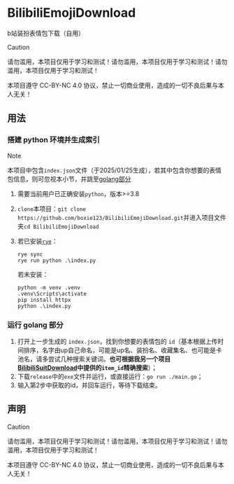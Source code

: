 # BilibiliEmojiDownload

b站装扮表情包下载（自用）

> [!CAUTION]
> 请勿滥用，本项目仅用于学习和测试！请勿滥用，本项目仅用于学习和测试！请勿滥用，本项目仅用于学习和测试！
>
> 本项目遵守 CC-BY-NC 4.0 协议，禁止一切商业使用，造成的一切不良后果与本人无关！

## 用法

### 搭建 python 环境并生成索引

> [!NOTE]
> 本项目中包含`index.json`文件（于2025/01/25生成），若其中包含你想要的表情包信息，则可忽视本小节，并跳至[golang部分](#运行-golang-部分)

1. 需要当前用户已正确安装`python`，版本>=3.8
2. `clone`本项目：`git clone https://github.com/boxie123/BilibiliEmojiDownload.git`并进入项目文件夹`cd BilibiliEmojiDownload`
3. 若已安装[`rye`](https://github.com/astral-sh/rye)：

    ```batch
    rye sync
    rye run python .\index.py
    ```

    若未安装：

    ```batch
    python -m venv .venv
    .venv\Scripts\activate
    pip install httpx
    python .\index.py
    ```

### 运行 golang 部分

1. 打开上一步生成的 `index.json`，找到你想要的表情包的 `id`（基本根据上传时间排序，名字由up自己命名，可能是up名、装扮名、收藏集名、也可能是卡池名，请多尝试几种搜索关键词。**也可根据我另一个项目[BilibiliSuitDownload](https://github.com/boxie123/BilibiliSuitDownload)中提供的`item_id`精确搜索**）；
2. 下载`release`中的`exe`文件并运行，或直接运行：`go run ./main.go`；
3. 输入第2步中获取的id，并回车运行，等待下载结束。

## 声明

> [!CAUTION]
> 请勿滥用，本项目仅用于学习和测试！请勿滥用，本项目仅用于学习和测试！请勿滥用，本项目仅用于学习和测试！
>
> 本项目遵守 CC-BY-NC 4.0 协议，禁止一切商业使用，造成的一切不良后果与本人无关！
